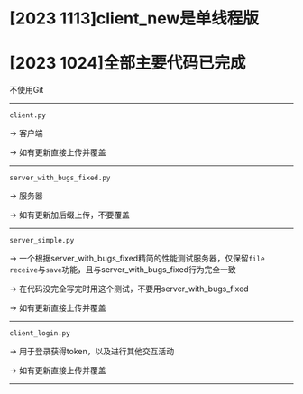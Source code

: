 # [2023 1113]client_new是单线程版








# [2023 1024]全部主要代码已完成

不使用Git

-----

`client.py` 

-> 客户端 

-> 如有更新直接上传并覆盖

-----

`server_with_bugs_fixed.py` 

-> 服务器 

-> 如有更新加后缀上传，不要覆盖

-----

`server_simple.py` 

-> 一个根据server_with_bugs_fixed精简的性能测试服务器，仅保留`file receive`与`save`功能，且与server_with_bugs_fixed行为完全一致

-> 在代码没完全写完时用这个测试，不要用server_with_bugs_fixed 

-> 如有更新直接上传并覆盖

-----

`client_login.py`

-> 用于登录获得token，以及进行其他交互活动

-> 如有更新直接上传并覆盖

-----
